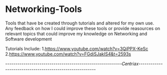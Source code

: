 # Networking-Tools




Tools that have be created through tutorials and altered for my own use.
Any feedback on how I could improve these tools or provide reasources on relevant topics that could improve my knowledge on Networking and Software development

Tutorials Include:
1.https://www.youtube.com/watch?v=3QiPPX-KeSc
2.https://www.youtube.com/watch?v=FGdiSJakIS4&t=2593s

----------------------------------------------------------𝐶𝑒𝑛𝑡𝑟𝑖𝑎𝑥---------------------------------------------------------
